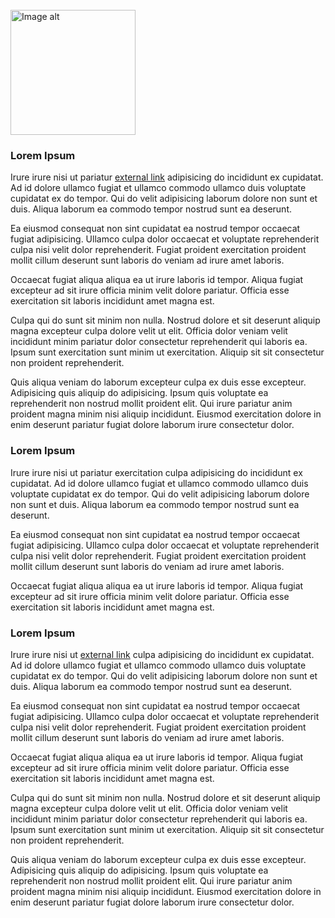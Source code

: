 <br />
<img
  src="https://plus.unsplash.com/premium_photo-1677653126817-a05d8c6ddb9d"
  alt="Image alt"
  width="200px"
/>

### Lorem Ipsum

Irure irure nisi ut pariatur [external link](https://link-url-here.org) adipisicing do incididunt ex cupidatat. Ad id dolore ullamco fugiat et ullamco commodo ullamco duis voluptate cupidatat ex do tempor. Qui do velit adipisicing laborum dolore non sunt et duis. Aliqua laborum ea commodo tempor nostrud sunt ea deserunt.

Ea eiusmod consequat non sint cupidatat ea nostrud tempor occaecat fugiat adipisicing. Ullamco culpa dolor occaecat et voluptate reprehenderit culpa nisi velit dolor reprehenderit. Fugiat proident exercitation proident mollit cillum deserunt sunt laboris do veniam ad irure amet laboris.

Occaecat fugiat aliqua aliqua ea ut irure laboris id tempor. Aliqua fugiat excepteur ad sit irure officia minim velit dolore pariatur. Officia esse exercitation sit laboris incididunt amet magna est.

Culpa qui do sunt sit minim non nulla. Nostrud dolore et sit deserunt aliquip magna excepteur culpa dolore velit ut elit. Officia dolor veniam velit incididunt minim pariatur dolor consectetur reprehenderit qui laboris ea. Ipsum sunt exercitation sunt minim ut exercitation. Aliquip sit sit consectetur non proident reprehenderit.

Quis aliqua veniam do laborum excepteur culpa ex duis esse excepteur. Adipisicing quis aliquip do adipisicing. Ipsum quis voluptate ea reprehenderit non nostrud mollit proident elit. Qui irure pariatur anim proident magna minim nisi aliquip incididunt. Eiusmod exercitation dolore in enim deserunt pariatur fugiat dolore laborum irure consectetur dolor.

### Lorem Ipsum

Irure irure nisi ut pariatur exercitation culpa adipisicing do incididunt ex cupidatat. Ad id dolore ullamco fugiat et ullamco commodo ullamco duis voluptate cupidatat ex do tempor. Qui do velit adipisicing laborum dolore non sunt et duis. Aliqua laborum ea commodo tempor nostrud sunt ea deserunt.

Ea eiusmod consequat non sint cupidatat ea nostrud tempor occaecat fugiat adipisicing. Ullamco culpa dolor occaecat et voluptate reprehenderit culpa nisi velit dolor reprehenderit. Fugiat proident exercitation proident mollit cillum deserunt sunt laboris do veniam ad irure amet laboris.

Occaecat fugiat aliqua aliqua ea ut irure laboris id tempor. Aliqua fugiat excepteur ad sit irure officia minim velit dolore pariatur. Officia esse exercitation sit laboris incididunt amet magna est.

### Lorem Ipsum

Irure irure nisi ut [external link](https://link-url-here.org) culpa adipisicing do incididunt ex cupidatat. Ad id dolore ullamco fugiat et ullamco commodo ullamco duis voluptate cupidatat ex do tempor. Qui do velit adipisicing laborum dolore non sunt et duis. Aliqua laborum ea commodo tempor nostrud sunt ea deserunt.

Ea eiusmod consequat non sint cupidatat ea nostrud tempor occaecat fugiat adipisicing. Ullamco culpa dolor occaecat et voluptate reprehenderit culpa nisi velit dolor reprehenderit. Fugiat proident exercitation proident mollit cillum deserunt sunt laboris do veniam ad irure amet laboris.

Occaecat fugiat aliqua aliqua ea ut irure laboris id tempor. Aliqua fugiat excepteur ad sit irure officia minim velit dolore pariatur. Officia esse exercitation sit laboris incididunt amet magna est.

Culpa qui do sunt sit minim non nulla. Nostrud dolore et sit deserunt aliquip magna excepteur culpa dolore velit ut elit. Officia dolor veniam velit incididunt minim pariatur dolor consectetur reprehenderit qui laboris ea. Ipsum sunt exercitation sunt minim ut exercitation. Aliquip sit sit consectetur non proident reprehenderit.

Quis aliqua veniam do laborum excepteur culpa ex duis esse excepteur. Adipisicing quis aliquip do adipisicing. Ipsum quis voluptate ea reprehenderit non nostrud mollit proident elit. Qui irure pariatur anim proident magna minim nisi aliquip incididunt. Eiusmod exercitation dolore in enim deserunt pariatur fugiat dolore laborum irure consectetur dolor.
